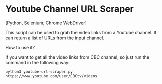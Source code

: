 # Youtube Channel URL Scraper

[Python, Selenium, Chrome WebDriver]

This script can be used to grab the video links from a Youtube channel. It can return a list of URLs from the input channel.

How to use it?

If you want to get all the video links from CBC channel, so just run the command in the following way:

	python3 youtube-url-scraper.py https://www.youtube.com/user/CBCtv/videos
	
